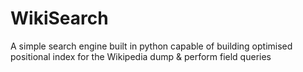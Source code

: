 # WikiSearch
A simple search engine built in python capable of building optimised positional index for the Wikipedia dump &amp; perform field queries
